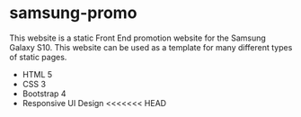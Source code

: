 # samsung-promo

This website is a static Front End promotion website for the Samsung Galaxy S10. This website can be used as a template for many different types of static pages.

- HTML 5
- CSS 3
- Bootstrap 4
- Responsive UI Design
<<<<<<< HEAD

